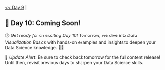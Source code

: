 [<< Day 9](../09_Exploratory%20Data%20Analysis%20(EDA)/09_Exploratory%20Data%20Analysis%20(EDA).md) | <!--[Day 11 >>](../)-->
## 🚀 Day 10: Coming Soon!
🕒 *Get ready for an exciting Day 10!* Tomorrow, we dive into *Data Visualization Basics* with hands-on examples and insights to deepen your Data Science knowledge. 🔧✨

🔔 *Update Alert*: Be sure to check back tomorrow for the full content release! Until then, revisit previous days to sharpen your Data Science skills.
